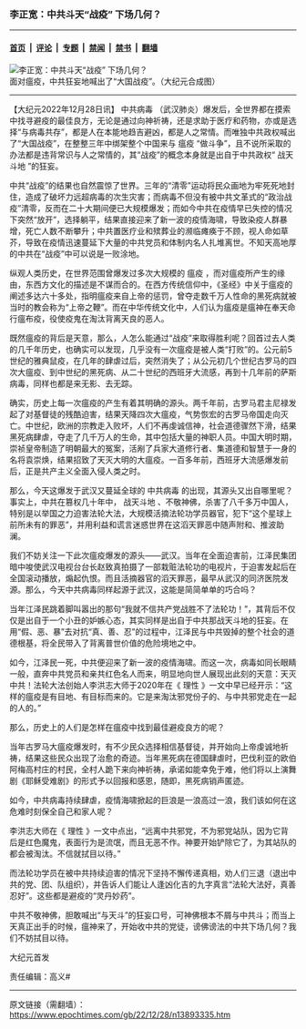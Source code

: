 ### 李正宽：中共斗天“战疫” 下场几何？

---

#### [首页](../../../..?n13893335) &nbsp;|&nbsp; [评论](../../../../../epoch-comment?n13893335) &nbsp;|&nbsp; [专题](../../../../../epoch-special?n13893335) &nbsp;|&nbsp; [禁闻](../../../../../epoch-news?n13893335) &nbsp;|&nbsp; [禁书](../../../../../books?n13893335) &nbsp;|&nbsp; [翻墙](https://github.com/gfw-breaker/nogfw/blob/master/README.md?n13893335)


<div><img alt="李正宽：中共斗天“战疫” 下场几何？" class="attachment-djy_600_400 size-djy_600_400 wp-post-image" src="https://i.epochtimes.com/assets/uploads/2022/12/id13893343-4f55c35c136e7a5b6d32d0fd714fb831.jpg"/>
<div class="caption">
 面对瘟疫，中共狂妄地喊出了“大国战疫”。（大纪元合成图）
</div></div><hr/><div class="post_content" id="artbody" itemprop="articleBody">
 <!-- article content begin -->
 <p>
  【大纪元2022年12月28日讯】
  <ok href="https://www.epochtimes.com/gb/tag/%E4%B8%AD%E5%85%B1%E7%97%85%E6%AF%92.html">
   中共病毒
  </ok>
  （武汉肺炎）爆发后，全世界都在摸索中找寻避疫的最佳良方，无论是通过向神祈祷，还是求助于医疗和药物，亦或是选择“与病毒共存”，都是人在本能地趋吉避凶，都是人之常情。而唯独中共政权喊出了“大国战疫”，在整整三年中绑架整个中国来与
  <ok href="https://www.epochtimes.com/gb/tag/%E7%98%9F%E7%96%AB.html">
   瘟疫
  </ok>
  “做斗争”，且不说所采取的办法都是违背常识与人之常情的，其“战疫”的概念本身就是出自于中共政权“
  <ok href="https://www.epochtimes.com/gb/tag/%E6%88%98%E5%A4%A9%E6%96%97%E5%9C%B0.html">
   战天斗地
  </ok>
  ”的狂妄。
 </p>
 <p>
  中共“战疫”的结果也自然震惊了世界。三年的“清零”运动将民众画地为牢死死地封住，造成了破坏力远超病毒的次生灾害；而病毒不但没有被中共文革式的“政治战疫”清零，反而在二十大期间便已大规模爆发；而如今中共在疫情早已失控的情况下突然“放开”，选择躺平，结果直接迎来了新一波的疫情海啸，导致染疫人群暴增，死亡人数不断攀升；中共置医疗业和殡葬业的濒临瘫痪于不顾，视人命如草芥，导致在疫情迅速蔓延下大量的中共党员和体制内名人扎堆离世。不知天高地厚的中共在“战疫”中可以说是一败涂地。
 </p>
 <p>
  纵观人类历史，在世界范围曾爆发过多次大规模的
  <ok href="https://www.epochtimes.com/gb/tag/%E7%98%9F%E7%96%AB.html">
   瘟疫
  </ok>
  ，而对瘟疫所产生的缘由，东西方文化的描述是不谋而合的。在西方传统信仰中，《圣经》中关于瘟疫的阐述多达六十多处，指明瘟疫来自上帝的惩罚，曾夺走数千万人性命的黑死病就被当时的教会称为“上帝之鞭”。而在中华传统文化中，人们认为瘟疫是瘟神在奉天命行瘟布疫，役使疫鬼在淘汰背离天良的恶人。
 </p>
 <p>
  既然瘟疫的背后是天意，那么，人怎么能通过“战疫”来取得胜利呢？回首过去人类的几千年历史，也确实可以发现，几乎没有一次瘟疫是被人类“打败”的。公元前5世纪的雅典鼠疫，在几年的肆虐过后，突然消失了；从公元初几个世纪古罗马的四次大瘟疫、到中世纪的黑死病、从二十世纪的西班牙大流感，再到十几年前的萨斯病毒，同样也都是来无影、去无踪。
 </p>
 <p>
  确实，历史上每一次瘟疫的产生有着其明确的源头。两千年前，古罗马君主尼禄发起了对基督徒的残酷迫害，结果天降四次大瘟疫，气势恢宏的古罗马帝国走向灭亡。中世纪，欧洲的宗教走入败坏，人们不再虔诚信神，社会道德骤然下滑，结果黑死病肆虐，夺走了几千万人的生命，其中包括大量的神职人员。中国大明时期，崇祯皇帝制造了明朝最大的冤案，活剐了兵家大道修行者、集道德和智慧于一身的名将袁崇焕，结果招致了天灭大明的大瘟疫。一百多年前，西班牙大流感爆发前后，正是共产主义全面入侵人类之时。
 </p>
 <p>
  那么，今天这爆发于武汉又蔓延全球的
  <ok href="https://www.epochtimes.com/gb/tag/%E4%B8%AD%E5%85%B1%E7%97%85%E6%AF%92.html">
   中共病毒
  </ok>
  的出现，其源头又出自哪里呢？事实上，中共在篡权几十年中，
  <ok href="https://www.epochtimes.com/gb/tag/%E6%88%98%E5%A4%A9%E6%96%97%E5%9C%B0.html">
   战天斗地
  </ok>
  、不敬神佛，杀害了八千多万中国人，特别是以举国之力迫害法轮大法，大规模活摘法轮功学员器官，犯下“这个星球上前所未有的罪恶”，并用利益和谎言迷惑世界在这滔天罪恶中随声附和、推波助澜。
 </p>
 <p>
  我们不妨关注一下此次瘟疫爆发的源头——武汉。当年在全面迫害前，江泽民集团暗中唆使武汉电视台台长赵致真拍摄了一部栽赃法轮功的电视片，于迫害发起后在全国滚动播放，煽起仇恨。而且活摘器官的滔天罪恶，最早从武汉的同济医院发源。那么，今天中共病毒同样起源于武汉，这能是简简单单的巧合吗？
 </p>
 <p>
  当年江泽民跳着脚叫嚣出的那句“我就不信共产党战胜不了法轮功！”，其背后不仅仅是出自于一个小丑的妒嫉心态，其实同样是出自于中共那战天斗地的狂妄。在用“假、恶、暴”去对抗“真、善、忍”的过程中，江泽民与中共毁掉的整个社会的道德根基，将全民带入了背离普世价值的危险境地之中。
 </p>
 <p>
  如今，江泽民一死，中共便迎来了新一波的疫情海啸。而这一次，病毒如同长眼睛一般，直奔中共党员和亲共红色名人而来，明显地向世人展现出此刻的天意：天灭中共！法轮大法创始人李洪志大师于2020年在《
  <ok href="http://big5.minghui.org/mh/articles/2020/3/19/%E7%90%86%E6%80%A7-402694.html">
   理性
  </ok>
  》一文中早已经开示：“这样的瘟疫是有目地、有目标而来的。它是来淘汰邪党份子的、与中共邪党走在一起的人的。”
 </p>
 <p>
  那么，历史上的人们是怎样在瘟疫中找到最佳避疫良方的呢？
 </p>
 <p>
  当年古罗马大瘟疫爆发时，有不少民众选择相信基督徒，并开始向上帝虔诚地祈祷，结果这些民众出现了治愈的奇迹。当年黑死病在德国肆虐时，巴伐利亚的欧伯阿梅高村庄的村民，全村人跪下来向神祈祷，承诺如能幸免于难，他们将以上演舞剧《耶稣受难剧》的形式予以回报和感恩，随即，黑死病销声匿迹。
 </p>
 <p>
  如今，中共病毒持续肆虐，疫情海啸掀起的巨浪是一浪高过一浪，我们该如何在这危难时刻保全自己和家人呢？
 </p>
 <p>
  李洪志大师在《
  <ok href="http://big5.minghui.org/mh/articles/2020/3/19/%E7%90%86%E6%80%A7-402694.html">
   理性
  </ok>
  》一文中点出，“远离中共邪党，不为邪党站队，因为它背后是红色魔鬼，表面行为是流氓，而且无恶不作。神要开始铲除它了，为其站队的都会被淘汰。不信就拭目以待。”
 </p>
 <p>
  而法轮功学员在被中共持续迫害的情况下坚持不懈传递真相，劝人们三退（退出中共的党、团、队组织），并告诉人们能让人逢凶化吉的九字真言“法轮大法好，真善忍好”。这些都是避疫的“灵丹妙药”。
 </p>
 <p>
  中共不敬神佛，胆敢喊出“与天斗”的狂妄口号，可神佛根本不屑与中共斗；而当上天真正出手的时候，瘟神来了，开始收中共的党徒，谤佛谤法的中共下场几何？我们不妨拭目以待。
 </p>
 <p>
  大纪元首发
 </p>
 <p>
  责任编辑：高义#
 </p>
 <!-- article content end -->
 <div id="below_article_ad">
 </div>
</div>


---

原文链接（需翻墙）：https://www.epochtimes.com/gb/22/12/28/n13893335.htm